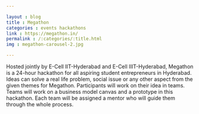 ```yaml
---

layout : blog
title : Megathon
categories : events hackathons
link : https://megathon.in/
permalink : /:categories/:title.html
img : megathon-carousel-2.jpg 

---
```


 Hosted jointly by E-Cell IIT-Hyderabad and E-Cell IIIT-Hyderabad, Megathon is a 24-hour hackathon for all aspiring student entrepreneurs in Hyderabad. Ideas can solve a real life problem, social issue or any other aspect from the given themes for Megathon. Participants will work on their idea in teams. Teams will work on a business model canvas and a prototype in this hackathon. Each team will be assigned a mentor who will guide them through the whole process. 	
